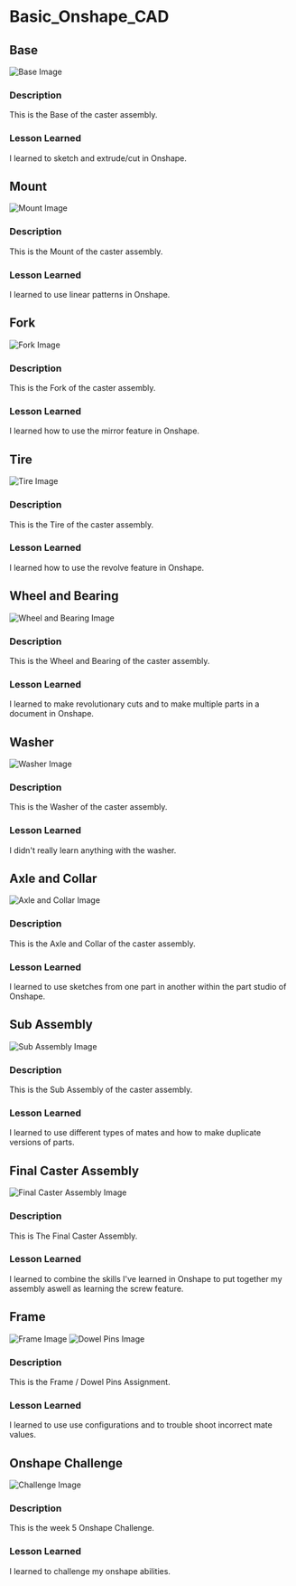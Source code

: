 # Basic_Onshape_CAD

## Base
![Base Image](https://github.com/alewand78/Basic_Onshape_CAD/blob/master/Base.png?raw=true)
### Description
This is the Base of the caster assembly.
### Lesson Learned
I learned to sketch and extrude/cut in Onshape.

## Mount
![Mount Image](https://github.com/alewand78/Basic_Onshape_CAD/blob/master/Mount.png?raw=true)
### Description
This is the Mount of the caster assembly.
### Lesson Learned
I learned to use linear patterns in Onshape.

## Fork
![Fork Image](https://github.com/alewand78/Basic_Onshape_CAD/blob/master/Fork.png?raw=true)
### Description
This is the Fork of the caster assembly.
### Lesson Learned
I learned how to use the mirror feature in Onshape.

## Tire
![Tire Image](https://github.com/alewand78/Basic_Onshape_CAD/blob/master/Tire.png?raw=true)
### Description
This is the Tire of the caster assembly.
### Lesson Learned
I learned how to use the revolve feature in Onshape.

## Wheel and Bearing
![Wheel and Bearing Image](https://github.com/alewand78/Basic_Onshape_CAD/blob/master/Wheel%20and%20bearing.png?raw=true)
### Description
This is the Wheel and Bearing of the caster assembly.
### Lesson Learned
I learned to make revolutionary cuts and to make multiple parts in a document in Onshape.

## Washer
![Washer Image](https://github.com/alewand78/Basic_Onshape_CAD/blob/master/Washer.png?raw=true)
### Description
This is the Washer of the caster assembly.
### Lesson Learned
I didn't really learn anything with the washer.


## Axle and Collar
![Axle and Collar Image](https://github.com/alewand78/Basic_Onshape_CAD/blob/master/Axle%20and%20Collar.png?raw=true)
### Description
This is the Axle and Collar of the caster assembly.
### Lesson Learned
I learned to use sketches from one part in another within the part studio of Onshape.

## Sub Assembly
![Sub Assembly Image](https://github.com/alewand78/Basic_Onshape_CAD/blob/master/Sub%20Assembly.png?raw=true)
### Description
This is the Sub Assembly of the caster assembly.
### Lesson Learned
I learned to use different types of mates and how to make duplicate versions of parts.

## Final Caster Assembly
![Final Caster Assembly Image](https://github.com/alewand78/Basic_Onshape_CAD/blob/master/Caster.png?raw=true)
### Description
This is The Final Caster Assembly.
### Lesson Learned
I learned to combine the skills I've learned in Onshape to put together my assembly aswell as learning the screw feature.

## Frame
![Frame Image](https://github.com/alewand78/Basic_Onshape_CAD/blob/master/frame.png?raw=true)
![Dowel Pins Image](https://github.com/alewand78/Basic_Onshape_CAD/blob/master/pins.png?raw=true)
### Description
This is the Frame / Dowel Pins Assignment.
### Lesson Learned
I learned to use use configurations and to trouble shoot incorrect mate values.

## Onshape Challenge
![Challenge Image](https://github.com/alewand78/Basic_Onshape_CAD/blob/master/Screen%20Shot%202020-11-05%20at%2011.50.19%20PM.png?raw=true)
### Description
This is the week 5 Onshape Challenge.
### Lesson Learned
I learned to challenge my onshape abilities.


